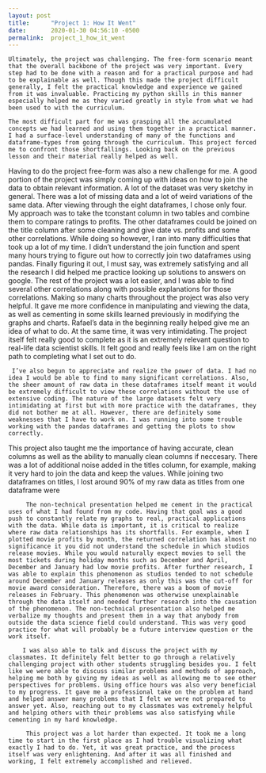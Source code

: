 ```yaml
---
layout: post
title:      "Project 1: How It Went"
date:       2020-01-30 04:56:10 -0500
permalink:  project_1_how_it_went
---
```



    Ultimately, the project was challenging. The free-form scenario meant that the overall backbone of the project was very important. Every step had to be done with a reason and for a practical purpose and had to be explainable as well. Though this made the project difficult generally, I felt the practical knowledge and experience we gained from it was invaluable. Practicing my python skills in this manner especially helped me as they varied greatly in style from what we had been used to with the curriculum. 

    The most difficult part for me was grasping all the accumulated concepts we had learned and using them together in a practical manner. I had a surface-level understanding of many of the functions and dataframe-types from going through the curriculum. This project forced me to confront those shortfallings. Looking back on the previous lesson and their material really helped as well. 
Having to do the project free-form was also a new challenge for me. A good portion of the project was simply coming up with ideas on how to join the data to obtain relevant information. A lot of the dataset was very sketchy in general. There was a lot of missing data and a lot of weird variations of the same data. After viewing through the eight dataframes, I chose only four. My approach was to take the tconstant column in two tables and combine them to compare ratings to profits. The other dataframes could be joined on the title column after some cleaning and give date vs. profits and some other correlations. While doing so however, I ran into many difficulties that took up a lot of my time. I didn’t understand the join function and spent many hours trying to figure out how to correctly join two dataframes using pandas. Finally figuring it out, I must say, was extremely satisfying and all the research I did helped me practice looking up solutions to answers on google. The rest of the project was a lot easier, and I was able to find several other correlations along with possible explanations for those correlations. Making so many charts throughout the project was also very helpful. It gave me more confidence in manipulating and viewing the data, as well as cementing in some skills learned previously in modifying the graphs and charts. Rafael’s data in the beginning really helped give me an idea of what to do. At the same time, it was very intimidating. The project itself felt really good to complete as it is an extremely relevant question to real-life data scientist skills. It felt good and really feels like I am on the right path to completing what I set out to do. 

     I’ve also begun to appreciate and realize the power of data. I had no idea I would be able to find to many significant correlations. Also, the sheer amount of raw data in these dataframes itself meant it would be extremely difficult to view these correlations without the use of extensive coding. The nature of the large datasets felt very intimidating at first but with more practice with the dataframes, they did not bother me at all. However, there are definitely some weaknesses that I have to work on. I was running into some trouble working with the pandas dataframes and getting the plots to show correctly. 
This project also taught me the importance of having accurate, clean columns as well as the ability to manually clean columns if neccesary. There was a lot of additional noise added in the titles column, for example, making it very hard to join the data and keep the values. While joining two dataframes on titles, I lost around 90% of my raw data as titles from one dataframe were 
     
		 The non-technical presentation helped me cement in the practical uses of what I had found from my code. Having that goal was a good push to constantly relate my graphs to real, practical applications with the data. While data is important, it is critical to realize where raw data relationships has its shortfalls. For example, when I plotted movie profits by month, the returned correlation has almost no significance it you did not understand the schedule in which studios release movies. While you would naturally expect movies to sell the most tickets during holiday months such as December and April, December and January had low movie profits. After further research, I was able to explain this phenomenon as studios tended to not schedule around December and January releases as only this was the cut-off for movie award consideration. Therefore, there was a boom of movie releases in February. This phenomenon was otherwise unexplainable through the data itself and needed further research into the causation of the phenomenon. The non-technical presentation also helped me verbalize my thoughts and present them in a way that anybody from outside the data science field could understand. This was very good practice for what will probably be a future interview question or the work itself. 
    
		I was also able to talk and discuss the project with my classmates. It definitely felt better to go through a relatively challenging project with other students struggling besides you. I felt like we were able to discuss similar problems and methods of approach, helping me both by giving my ideas as well as allowing me to see other perspectives for problems. Using office hours was also very beneficial to my progress. It gave me a professional take on the problem at hand and helped answer many problems that I felt we were not prepared to answer yet. Also, reaching out to my classmates was extremely helpful and helping others with their problems was also satisfying while cementing in my hard knowledge. 
		
		 This project was a lot harder than expected. It took me a long time to start in the first place as I had trouble visualizing what exactly I had to do. Yet, it was great practice, and the process itself was very enlightening. And after it was all finished and working, I felt extremely accomplished and relieved.

